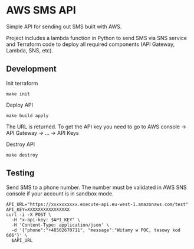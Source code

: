 # AWS SMS API

Simple API for sending out SMS built with AWS.

Project includes a lambda function in Python to send SMS via SNS service and Terraform code to deploy all required components (API Gateway, Lambda, SNS, etc).

## Development
Init terraform
~~~
make init
~~~

Deploy API
~~~
make build apply
~~~
The URL is returned.
To get the API key you need to go to AWS console -> API Gateway -> ... -> API Keys

Destroy API
~~~
make destroy
~~~

## Testing
Send SMS to a phone number. The number must be validated in AWS SNS console if your account is in sandbox mode.
~~~
API_URL="https://xxxxxxxxxx.execute-api.eu-west-1.amazonaws.com/test"
API_KEY=XXXXXXXXXXXXXXXX
curl -i -X POST \
  -H "x-api-key: $API_KEY" \
  -H 'Content-Type: application/json' \
  -d '{"phone":"+48502670711", "message":"Witamy w POC, tesowy kod 666"}' \
  $API_URL
~~~
